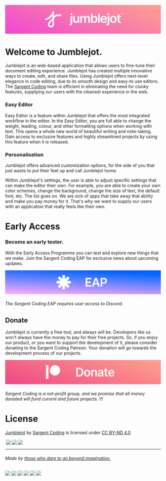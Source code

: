 <div align="center">
  
[<img src="/assets/AltRevThin.png">](https://jumblejot.glitch.me/) 
  
<div align="left">
  
# Welcome to Jumblejot.
Jumblejot is an web-based application that allows users to fine-tune their document editing experience. Jumblejot has created multiple innovative ways to create, edit, and share files. Using Jumblejot offers next-level elegance in code editing, due to its smooth design and easy-to use editors. The [Sargent Coding](https://saco.ml) team is efficient in eliminating the need for clunky features, supplying our users with the cleanest experience in the web. 
### Easy Editor
Easy Editor is a feature within Jumblejot that offers the most integrated workflow in the editor. In the Easy Editor, you are full able to change the weight, leading, colour, and other formatting options when working with text. This opens a whole new world of beautiful writing and note-taking. Gain access to exclusive features and highly streamlined projects by using this feature when it is released. 
### Personalisation
Jumblejot offers advanced customization options, for the side of you that just wants to put their feet up and call Jumblejot home.

Within Jumblejot's settings, the user is able to adjust specific settings that can make the editor their own. For example, you are able to create your own color schemes, change the background, change the size of text, the default font, etc. The list goes on. We are sick of apps that take away that ability and make you pay money for it. That's why we want to supply our users with an application that really feels like their own.

<!-- EAP -->
# Early Access

### Become an early tester.

With the Early Access Programme you can test and explore new things that we make. Join the Sargent Coding EAP for exclusive news about upcoming updates.

[<img src="assets/EAP.png" width="700"/>](https://saco.ml/eap)

###### The Sargent Coding EAP requires user access to Discord.

<!-- Patreon -->
## Donate

Jumblejot is currently a free tool, and always will be. Developers like us won't always have the money to pay for their free projects. So, if you enjoy our product, or you want to support the development of it, please consider donating to the Sargent Coding Patreon. Your donation will go towards the development process of our projects.

[<img src="assets/Donate.png" width="700"/>](https://www.patreon.com/saco)

###### Sargent Coding is a not-profit group, and we promise that all money donated will fund current and future projects. !!!

# License

<p xmlns:cc="http://creativecommons.org/ns#" xmlns:dct="http://purl.org/dc/terms/"><a property="dct:title" rel="cc:attributionURL" href="https://github.com/sargent-coding/jumblejot">Jumblejot</a> by <a rel="cc:attributionURL dct:creator" property="cc:attributionName" href="https://saco.ml">Sargent Coding</a> is licensed under <a href="http://creativecommons.org/licenses/by-nd/4.0/?ref=chooser-v1" target="_blank" rel="license noopener noreferrer" style="display:inline-block;">CC BY-ND 4.0
  
<img style="height:22px!important;margin-left:3px;vertical-align:text-bottom;" src="https://mirrors.creativecommons.org/presskit/icons/cc.svg?ref=chooser-v1"><img style="height:22px!important;margin-left:3px;vertical-align:text-bottom;" src="https://mirrors.creativecommons.org/presskit/icons/by.svg?ref=chooser-v1"><img style="height:22px!important;margin-left:3px;vertical-align:text-bottom;" src="https://mirrors.creativecommons.org/presskit/icons/nd.svg?ref=chooser-v1"></a></p>
 
---

<!-- Footer, think we should expand? -->

###### Made by [those who dare to go beyond imagination.](https://github.com/sargent-coding)

[<img src="https://avatars.githubusercontent.com/u/65425469?s=96&v=4" width="50"/>][aetinx]
[<img src="https://avatars.githubusercontent.com/u/11898833?s=96&v=4" width="50"/>][curl]
[<img src="https://avatars.githubusercontent.com/u/80423931?s=96&v=4" width="50"/>][riso]
[<img src="https://avatars.githubusercontent.com/u/82408028?s=96&v=4" width="50"/>][lim]
[<img src="https://avatars.githubusercontent.com/u/79392954?s=96&v=4" width="50"/>][willy]
[<img src="https://avatars.githubusercontent.com/u/73548455?s=96&v=4" width="50"/>][ejaz]


<!-- funny github links -->

[aetinx]: https://github.com/aetinx
[curl]: https://github.com/curlpipe
[riso]: https://github.com/risograph
[lim]: https://github.com/luminslo
[willy]: https://github.com/wulliy
[ejaz]: https://github.com/ejaz4
